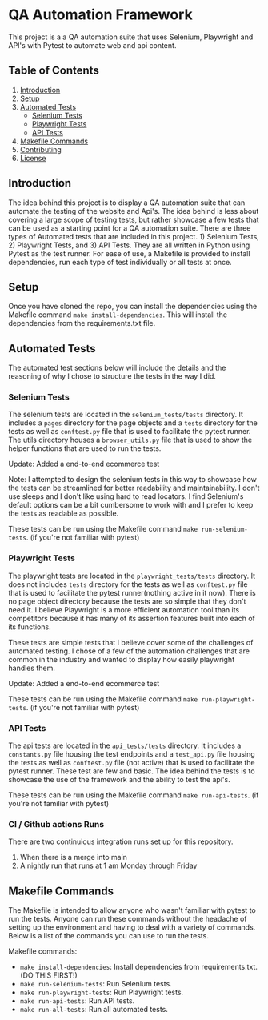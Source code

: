 # QA Automation Framework

This project is a a QA automation suite that uses Selenium, Playwright and API's with Pytest to automate web and api content. 

## Table of Contents
1. [Introduction](#introduction)
2. [Setup](#setup)
3. [Automated Tests](#automated-tests)
    - [Selenium Tests](#selenium-tests)
    - [Playwright Tests](#playwright-tests)
    - [API Tests](#api-tests)
4. [Makefile Commands](#makefile-commands)
5. [Contributing](#contributing)
6. [License](#license)

## Introduction
The idea behind this project is to display a QA automation suite that can automate the testing of the website and Api's. The idea behind is less about covering a large scope of testing tests, but rather showcase a few tests that can be used as a starting point for a QA automation suite. There are three types of Automated tests that are included in this project. 1) Selenium Tests, 2) Playwright Tests, and 3) API Tests. They are all written in Python using Pytest as the test runner. For ease of use, a Makefile is provided to install dependencies, run each type of test individually or all tests at once.

## Setup
Once you have cloned the repo, you can install the dependencies using the Makefile command `make install-dependencies`. This will install the dependencies from the requirements.txt file.

## Automated Tests
The automated test sections below will include the details and the reasoning of why I chose to structure the tests in the way I did.

### Selenium Tests
The selenium tests are located in the `selenium_tests/tests` directory. It includes a `pages` directory for the page objects and a `tests` directory for the tests as well as `conftest.py` file that is used to facilitate the pytest runner. The utils directory houses a `browser_utils.py` file that is used to show the helper functions that are used to run the tests.

Update: Added a end-to-end ecommerce test

Note: I attempted to design the selenium tests in this way to showcase how the tests can be streamlined for better readability and maintainability. I don't use sleeps and I don't like using hard to read locators. I find Selenium's default options can be a bit cumbersome to work with and I prefer to keep the tests as readable as possible.

These tests can be run using the Makefile command `make run-selenium-tests`. (if you're not familiar with pytest)

### Playwright Tests
The playwright tests are located in the `playwright_tests/tests` directory. It does not includes `tests` directory for the tests as well as `conftest.py` file that is used to facilitate the pytest runner(nothing active in it now). There is no page object directory because the tests are so simple that they don't need it. I believe Playwright is a more efficient automation tool than its competitors because it has many of its assertion features built into each of its functions.

These tests are simple tests that I believe cover some of the challenges of automated testing. I chose of a few of the automation challenges that are common in the industry and wanted to display how easily playwright handles them. 

Update: Added a end-to-end ecommerce test

These tests can be run using the Makefile command `make run-playwright-tests`. (if you're not familiar with pytest)


### API Tests
The api tests are located in the `api_tests/tests` directory. It includes a `constants.py` file housing the test endpoints and a `test_api.py` file housing the tests as well as `conftest.py` file (not active) that is used to facilitate the pytest runner. These test are few and basic. The idea behind the tests is to showcase the use of the framework and the ability to test the api's.

These tests can be run using the Makefile command `make run-api-tests`. (if you're not familiar with pytest)

### CI / Github actions Runs
There are two continuious integration runs set up for this repository. 
1) When there is a merge into main
2) A nightly run that runs at 1 am Monday through Friday

## Makefile Commands
The Makefile is intended to allow anyone who wasn't familiar with pytest to run the tests. Anyone can run these commands without the headache of setting up the environment and having to deal with a variety of commands. Below is a list of the commands you can use to run the tests.

Makefile commands:
- `make install-dependencies`: Install dependencies from requirements.txt. (DO THIS FIRST!)
- `make run-selenium-tests`: Run Selenium tests.
- `make run-playwright-tests`: Run Playwright tests.
- `make run-api-tests`: Run API tests.
- `make run-all-tests`: Run all automated tests.
